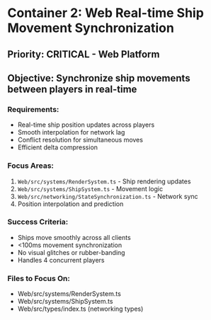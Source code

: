 # Container 2: Web Real-time Ship Movement Synchronization

## Priority: CRITICAL - Web Platform  
## Objective: Synchronize ship movements between players in real-time

### Requirements:
- Real-time ship position updates across players
- Smooth interpolation for network lag
- Conflict resolution for simultaneous moves
- Efficient delta compression

### Focus Areas:
1. `Web/src/systems/RenderSystem.ts` - Ship rendering updates
2. `Web/src/systems/ShipSystem.ts` - Movement logic
3. `Web/src/networking/StateSynchronization.ts` - Network sync
4. Position interpolation and prediction

### Success Criteria:
- Ships move smoothly across all clients
- <100ms movement synchronization
- No visual glitches or rubber-banding
- Handles 4 concurrent players

### Files to Focus On:
- Web/src/systems/RenderSystem.ts
- Web/src/systems/ShipSystem.ts
- Web/src/types/index.ts (networking types)
